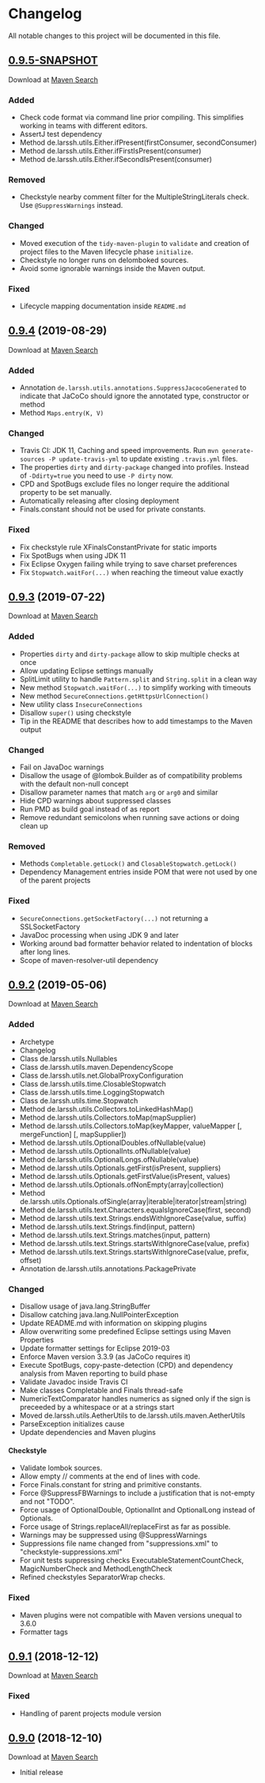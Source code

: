 # Changelog
All notable changes to this project will be documented in this file.

<a name="0.9.5"></a>

## [0.9.5-SNAPSHOT](https://github.com/lars-sh/parent/compare/35490fbfcecc4c4eace0d3d3f630bd121bd0878a...master)

Download at [Maven Search](https://search.maven.org/search?q=g:de.lars-sh%20AND%20%28a:parent%20a:parent-archetype%20a:root%20a:utils%20a:utils-annotations%20a:utils-test%29%20AND%20v:0.9.5)

### Added
* Check code format via command line prior compiling. This simplifies working in teams with different editors.
* AssertJ test dependency
* Method de.larssh.utils.Either.ifPresent(firstConsumer, secondConsumer)
* Method de.larssh.utils.Either.ifFirstIsPresent(consumer)
* Method de.larssh.utils.Either.ifSecondIsPresent(consumer)

### Removed
* Checkstyle nearby comment filter for the MultipleStringLiterals check. Use `@SuppressWarnings` instead.

### Changed
* Moved execution of the `tidy-maven-plugin` to `validate` and creation of project files to the Maven lifecycle phase `initialize`.
* Checkstyle no longer runs on delomboked sources.
* Avoid some ignorable warnings inside the Maven output.

### Fixed
* Lifecycle mapping documentation inside `README.md`

<a name="0.9.4"></a>

## [0.9.4](https://github.com/lars-sh/parent/compare/50d456db5add133c16d6bdbf9b9b20d6149c2967...35490fbfcecc4c4eace0d3d3f630bd121bd0878a) (2019-08-29)

Download at [Maven Search](https://search.maven.org/search?q=g:de.lars-sh%20AND%20%28a:parent%20a:parent-archetype%20a:root%20a:utils%20a:utils-annotations%20a:utils-test%29%20AND%20v:0.9.4)

### Added
* Annotation `de.larssh.utils.annotations.SuppressJacocoGenerated` to indicate that JaCoCo should ignore the annotated type, constructor or method
* Method `Maps.entry(K, V)`

### Changed
* Travis CI: JDK 11, Caching and speed improvements. Run `mvn generate-sources -P update-travis-yml` to update existing `.travis.yml` files.
* The properties `dirty` and `dirty-package` changed into profiles. Instead of `-Ddirty=true` you need to use `-P dirty` now.
* CPD and SpotBugs exclude files no longer require the additional property to be set manually.
* Automatically releasing after closing deployment
* Finals.constant should not be used for private constants.

### Fixed
* Fix checkstyle rule XFinalsConstantPrivate for static imports
* Fix SpotBugs when using JDK 11
* Fix Eclipse Oxygen failing while trying to save charset preferences
* Fix `Stopwatch.waitFor(...)` when reaching the timeout value exactly

<a name="0.9.3"></a>

## [0.9.3](https://github.com/lars-sh/parent/compare/dcd5e2319393a95ac13db6ad55d6baf2a1cd7d31...50d456db5add133c16d6bdbf9b9b20d6149c2967) (2019-07-22)

Download at [Maven Search](https://search.maven.org/search?q=g:de.lars-sh%20AND%20%28a:parent%20a:parent-archetype%20a:root%20a:utils%20a:utils-annotations%20a:utils-test%29%20AND%20v:0.9.3)

### Added
* Properties `dirty` and `dirty-package` allow to skip multiple checks at once
* Allow updating Eclipse settings manually
* SplitLimit utility to handle `Pattern.split` and `String.split` in a clean way
* New method `Stopwatch.waitFor(...)` to simplify working with timeouts
* New method `SecureConnections.getHttpsUrlConnection()`
* New utility class `InsecureConnections`
* Disallow `super()` using checkstyle
* Tip in the README that describes how to add timestamps to the Maven output

### Changed
* Fail on JavaDoc warnings
* Disallow the usage of @lombok.Builder as of compatibility problems with the default non-null concept
* Disallow parameter names that match `arg` or `arg0` and similar
* Hide CPD warnings about suppressed classes
* Run PMD as build goal instead of as report
* Remove redundant semicolons when running save actions or doing clean up

### Removed
* Methods `Completable.getLock()` and `ClosableStopwatch.getLock()`
* Dependency Management entries inside POM that were not used by one of the parent projects

### Fixed
* `SecureConnections.getSocketFactory(...)` not returning a SSLSocketFactory
* JavaDoc processing when using JDK 9 and later
* Working around bad formatter behavior related to indentation of blocks after long lines.
* Scope of maven-resolver-util dependency

<a name="0.9.2"></a>

## [0.9.2](https://github.com/lars-sh/parent/compare/3547b85c9a72fd0c10c00be9dd40ceee65fec7cf...dcd5e2319393a95ac13db6ad55d6baf2a1cd7d31) (2019-05-06)

Download at [Maven Search](https://search.maven.org/search?q=g:de.lars-sh%20AND%20%28a:parent%20a:parent-archetype%20a:root%20a:utils%20a:utils-annotations%20a:utils-test%29%20AND%20v:0.9.2)

### Added
* Archetype
* Changelog
* Class de.larssh.utils.Nullables
* Class de.larssh.utils.maven.DependencyScope
* Class de.larssh.utils.net.GlobalProxyConfiguration
* Class de.larssh.utils.time.ClosableStopwatch
* Class de.larssh.utils.time.LoggingStopwatch
* Class de.larssh.utils.time.Stopwatch
* Method de.larssh.utils.Collectors.toLinkedHashMap()
* Method de.larssh.utils.Collectors.toMap(mapSupplier)
* Method de.larssh.utils.Collectors.toMap(keyMapper, valueMapper \[, mergeFunction\] \[, mapSupplier\])
* Method de.larssh.utils.OptionalDoubles.ofNullable(value)
* Method de.larssh.utils.OptionalInts.ofNullable(value)
* Method de.larssh.utils.OptionalLongs.ofNullable(value)
* Method de.larssh.utils.Optionals.getFirst(isPresent, suppliers)
* Method de.larssh.utils.Optionals.getFirstValue(isPresent, values)
* Method de.larssh.utils.Optionals.ofNonEmpty(array|collection)
* Method de.larssh.utils.Optionals.ofSingle(array|iterable|iterator|stream|string)
* Method de.larssh.utils.text.Characters.equalsIgnoreCase(first, second)
* Method de.larssh.utils.text.Strings.endsWithIgnoreCase(value, suffix)
* Method de.larssh.utils.text.Strings.find(input, pattern)
* Method de.larssh.utils.text.Strings.matches(input, pattern)
* Method de.larssh.utils.text.Strings.startsWithIgnoreCase(value, prefix)
* Method de.larssh.utils.text.Strings.startsWithIgnoreCase(value, prefix, offset)
* Annotation de.larssh.utils.annotations.PackagePrivate

### Changed
* Disallow usage of java.lang.StringBuffer
* Disallow catching java.lang.NullPointerException
* Update README.md with information on skipping plugins
* Allow overwriting some predefined Eclipse settings using Maven Properties
* Update formatter settings for Eclipse 2019-03
* Enforce Maven version 3.3.9 (as JaCoCo requires it)
* Execute SpotBugs, copy-paste-detection (CPD) and dependency analysis from Maven reporting to build phase
* Validate Javadoc inside Travis CI
* Make classes Completable and Finals thread-safe
* NumericTextComparator handles numerics as signed only if the sign is preceeded by a whitespace or at a strings start
* Moved de.larssh.utils.AetherUtils to de.larssh.utils.maven.AetherUtils
* ParseException initializes cause
* Update dependencies and Maven plugins

#### Checkstyle
* Validate lombok sources.
* Allow empty // comments at the end of lines with code.
* Force Finals.constant for string and primitive constants.
* Force @SuppressFBWarnings to include a justification that is not-empty and not "TODO".
* Force usage of OptionalDouble, OptionalInt and OptionalLong instead of Optionals.
* Force usage of Strings.replaceAll/replaceFirst as far as possible.
* Warnings may be suppressed using @SuppressWarnings
* Suppressions file name changed from "suppressions.xml" to "checkstyle-suppressions.xml"
* For unit tests suppressing checks ExecutableStatementCountCheck, MagicNumberCheck and MethodLengthCheck
* Refined checkstyles SeparatorWrap checks.

### Fixed
* Maven plugins were not compatible with Maven versions unequal to 3.6.0
* Formatter tags

<a name="0.9.1"></a>

## [0.9.1](https://github.com/lars-sh/parent/compare/55696d71cc8c2946710a803945c0425967e4e83c...3547b85c9a72fd0c10c00be9dd40ceee65fec7cf) (2018-12-12)

Download at [Maven Search](https://search.maven.org/search?q=g:de.lars-sh%20AND%20%28a:parent%20a:root%20a:utils%20a:utils-annotations%20a:utils-test%29%20AND%20v:0.9.1)

### Fixed
* Handling of parent projects module version

<a name="0.9.0"></a>

## [0.9.0](https://github.com/lars-sh/parent/commit/55696d71cc8c2946710a803945c0425967e4e83c) (2018-12-10)

Download at [Maven Search](https://search.maven.org/search?q=g:de.lars-sh%20AND%20%28a:parent%20a:root%20a:utils%20a:utils-annotations%20a:utils-test%29%20AND%20v:0.9.0)

* Initial release
